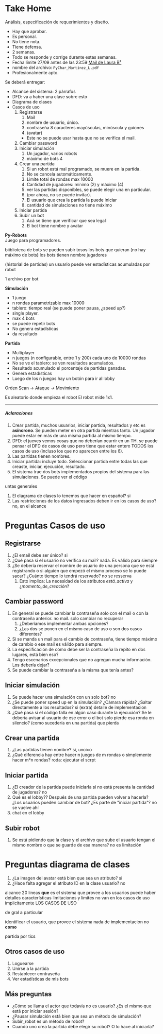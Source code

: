 # Take Home
Análisis, especificación de requerimientos y diseño.
+ Hay que aprobar.
+ Es personal.
+ No tiene nota.
+ Tiene defensa.
+ 2 semanas.
+ Todo se responde y corrige durante estas semanas.
+ Fecha límite 27/09 antes de las 23:59 [Mail de Laura B²](laura.brandan@unc.edu.ar)
+ nombre del archivo: `PyChar_Martinez_L.pdf` 
+ Profesionalmente apto.

Se deberá entregar:
+ Alcance del sistema: 2 párrafos 
+ DFD: va a haber una clase sobre esto
+ Diagrama de clases
+ Casos de uso
	1. Registrarse
		1. Mail 
		2. nombre de usuario, único.
		3. contraseña 8 caracteres mayúsculas, minúscula y guiones
		4. (avatar)
		+ Este no se puede usar hasta que no se verifica el mail.
	2. Cambiar password
	3. Iniciar simulación
		1. Un jugador, varios robots
		2.  máximo de bots 4
	4. Crear una partida
		1. Si un robot está mal programado, se muere en la partida.
		2. No se cancela automáticamente.
		3. Limite total de rondas max 10000
		4. Cantidad de jugadores: mínimo (2) y máximo (4)
		5. ver las partidas disponibles, se puede elegir una en particular.
		6. (por ahora, no se puede invitar).
		7. El usuario que crea la partida la puede iniciar
		8. cantidad de simulaciones no tiene máximo
	5. Iniciar partida
	6. Subir un bot
		1. Acá se tiene que verificar que sea legal
		2. El bot tiene nombre y avatar

**Py-Robots**  
Juego para programadores.

biiblioteca de bots
se pueden subir tosos los bots que quieran (no hay máximo de bots)
los bots tienen nombre jugadores

(historial de partidas)
un usuario puede ver estadísticas acumuladas por robot

1 archivo por bot

**Simulación**  
+ 1 juego
+ n rondas parametrizable max 10000 
+ tablero: tiempo real (se puede poner pausa, ¿speed up?)
+ single player.
+ max 4 bots
+ se puede repetir bots
+ No genera estadísticas
+ da resultado

**Partida**  
+	Multiplayer
+	n juegos (n configurable, entre 1 y 200) cada uno de 10000 rondas
+	No se ve el tablero: se ven resultados acumulados.
+	Resultado acumulado el porcentaje de partidas ganadas.
+	Genera estadísticas
+ Luego de los n juegos hay un botón para ir al lobby


Orden
Scan → Ataque → Movimiento

Es aleatorio donde empieza el robot
El robot mide 1x1.

***
##### Aclaraciones
1. Crear partida, muchos usuarios, iniciar partida, resultados y etc es **asíncrono**. Se pueden meter en otra partida mientras tanto. Un jugador puede estar en más de una misma partida al mismo tiempo.
2. DFD: el jueves vemos cosas que no deberían ocurrir en un TH. se puede pensar el DFD de casos de uso pero tiene que estar entero TODOS los casos de uso (incluso los que no aparecen entre los 6).
3. Las partidas tienen nombres.
4. Iniciar partida: incluye todo. Seleccionar partida entre todas las que creaste, iniciar, ejecución, resultado.
5. El sistema trae dos bots implementados propios del sistema para las simulaciones. Se puede ver el código

untas generales
1. El diagrama de clases lo tenemos que hacer en español?  si
2. Las restricciones de los datos ingresados deben ir en los casos de uso?  no, en el alcance

# Preguntas Casos de uso
## Registrarse
1. ¿El email debe ser único? si
2. ¿Qué pasa si el usuario no verifica su mail? nada. Es válido para siempre
3. ¿Se debería reservar el nombre de usuario de una persona que se está registrando o si alguien que empezó el mismo proceso se lo puede sacar? ¿Cuánto tiempo lo tendrá reservado? no se resserva
	1. Esto implica: La necesidad de los atributos *está_activa*  y ¿*momento_de_creación*?

## Cambiar password
1. En general se puede cambiar la contraseña solo con el mail o con la contraseña anterior.  no mail. solo cambiar no recuperar
	1. ¿Deberíamos implementar ambas opciones?
	2. ¿Las dos se ponen en el mismo caso de uso o  son dos casos diferentes?
2. Si se manda un mail para el cambio de contraseña, tiene tiempo máximo de cambio o ese mail es válido para siempre.
3. La especificación de cómo debe ser la contraseña la repito en dos lugares, está bien eso?
4. Tengo escenarios excepcionales que no agregan mucha información. Los debería dejar?
5. Se puede cambiar la contraseña a la misma que tenía antes?

## Iniciar simulación
1. Se puede hacer una simulación con un solo bot? no
2. ¿Se puede poner speed up en la simulación? ¿Cámara rápida? ¿Saltar directamente a los resultados?  si (extra) detalle de implementacion
3. ¿Qué pasa si el código falla en algún caso durante la ejecución? Se le debería avisar al usuario de ese error o el bot solo pierde esa ronda en silencio? (como sucedería en una partida) que pierda

## Crear una partida
 1. ¿Las partidas tienen nombre? si, unoico
2. ¿Qué diferencia hay entre hacer n juegos de m  rondas o simplemente hacer m\*n rondas? roda: ejecutar el scrpt

## Iniciar partida
1. ¿El creador de la partida puede iniciarla si no está presenta la cantidad de jugadores? no
2. Qué es el lobby?? Después de una partida pueden volver a hacerla? ¿Los usuarios pueden cambiar de bot? ¿Es parte de "iniciar partida"? no se vuelve ahí
3. chat en el lobby

## Subir robot
1. Se está pidiendo que la clase y el archivo que sube el usuario tengan el mismo nombre o que se guarde de esa manera? no es limitación

# Preguntas diagrama de clases
1. ¿La imagen del avatar está bien que sea un atributo? si
2. ¿Hace falta agregar el atributo ID en la clase usuario?  no

	

alcance 20 lineas
**que** es el sistema
que provee a los usuarios puede haber detalles
características
limitaciones y limites no van en los casos de uso
implicitamente LOS CASOS DE USO

de gral a particular

identificar el usuario, que provee el sistema
nada de implementacion no **como**

partida por tics

## Otros casos de uso
1. Loguearse
2. Unirse a la partida
3. Restablecer contraseña
4. Ver estadísticas de mis bots


## Más preguntas
+ ¿Cómo se llama el actor que todavía no es usuario? ¿Es el mismo que está por iniciar sesión?
+ ¿Pausar simulación está bien que sea un método de simulación?
+ Subir_robot es un método de robot?
+ Cuando uno crea  la partida debe elegir su robot? O lo hace al iniciarla?